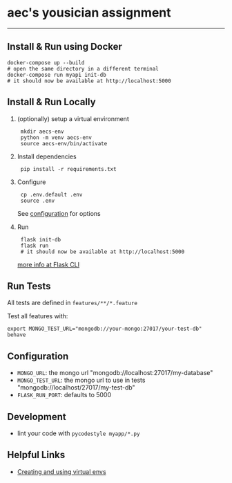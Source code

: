 # aec's yousician assignment
---------------------------

## Install & Run using Docker

    docker-compose up --build
    # open the same directory in a different terminal
    docker-compose run myapi init-db
    # it should now be available at http://localhost:5000

## Install & Run Locally

1. (optionally) setup a virtual environment

        mkdir aecs-env
        python -m venv aecs-env
        source aecs-env/bin/activate

1. Install dependencies

        pip install -r requirements.txt

1. Configure

        cp .env.default .env
        source .env

    See [configuration](#Configuration) for options

1. Run

        flask init-db
        flask run
        # it should now be available at http://localhost:5000

    [more info at Flask CLI](http://flask.pocoo.org/docs/1.0/cli/)


## Run Tests

All tests are defined in `features/**/*.feature`

Test all features with:

    export MONGO_TEST_URL="mongodb://your-mongo:27017/your-test-db"
    behave


## Configuration

* `MONGO_URL`: the mongo url "mongodb://localhost:27017/my-database"
* `MONGO_TEST_URL`: the mongo url to use in tests "mongodb://localhost/27017/my-test-db"
* `FLASK_RUN_PORT`: defaults to 5000

## Development

* lint your code with `pycodestyle myapp/*.py`

## Helpful Links

* [Creating and using virtual envs](https://packaging.python.org/tutorials/installing-packages/#id16)

